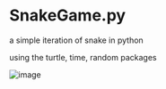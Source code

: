 # SnakeGame.py
a simple iteration of snake in python

using the turtle, time, random packages


![image](https://github.com/Alex-Unnippillil/SnakeGame.py/assets/24538548/89adf9a9-e2e7-4085-b967-d2ae270c294c)

